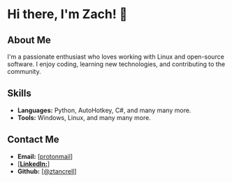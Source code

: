# Hi there, I'm Zach! 👋

## About Me
I'm a passionate enthusiast who loves working with Linux and open-source software. I enjoy coding, learning new technologies, and contributing to the community.

## Skills
- **Languages:** Python, AutoHotkey, C#, and many many more.
- **Tools:** Windows, Linux, and many many more.

## Contact Me
- **Email:** [[protonmail](zach.tancrell@protonmail.com)]
- [[**LinkedIn:**](https://www.linkedin.com/in/zacharytancrell/)]
- **Github:** [[@ztancrell](https://www.github.com/ztancrell)]
